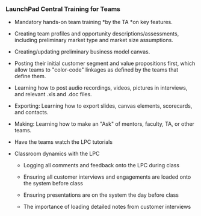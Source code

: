 ### LaunchPad Central Training for Teams

* Mandatory hands-on team training *by the TA *on key features.

* Creating team profiles and opportunity descriptions/assessments, including preliminary market type and market size assumptions.

* Creating/updating preliminary business model canvas.

* Posting their initial  customer segment and value propositions first, which allow teams to "color-code" linkages as defined by the teams that define them.

* Learning how to post audio recordings, videos, pictures in interviews, and relevant .xls and .doc files.

* Exporting: Learning how to export slides, canvas elements, scorecards, and contacts.

* Making: Learning how to make an "Ask" of mentors, faculty, TA, or other teams.

* Have the teams watch the LPC tutorials

* Classroom dynamics with the LPC

    * Logging all comments and feedback onto the LPC during class

    * Ensuring all customer interviews and engagements are loaded onto the system before class

    * Ensuring presentations are on the system the day before class

    * The importance of loading detailed notes from customer interviews
